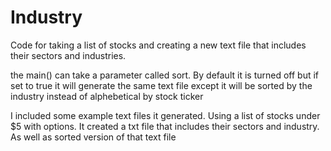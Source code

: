 # Industry
Code for taking a list of stocks and creating a new text file that includes their sectors and industries.

the main() can take a parameter called sort. By default it is turned off but if set to true it will generate the same text file except it will be sorted by the industry instead of alphebetical by stock ticker

I included some example text files it generated. Using a list of stocks under $5 with options. It created a txt file that includes their sectors and industry. As well as sorted version of that text file

